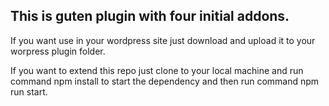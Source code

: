 ## This is guten plugin with four initial addons.

If you want use in your wordpress site just download and upload it to your worpress plugin folder.

If you want to extend this repo just clone to your local machine and run command npm install to start the dependency and then run command npm run start.

